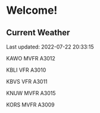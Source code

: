 # Welcome!

## Current Weather

Last updated: 2022-07-22 20:33:15

KAWO MVFR A3012

KBLI VFR A3010

KBVS VFR A3011

KNUW MVFR A3015

KORS MVFR A3009


